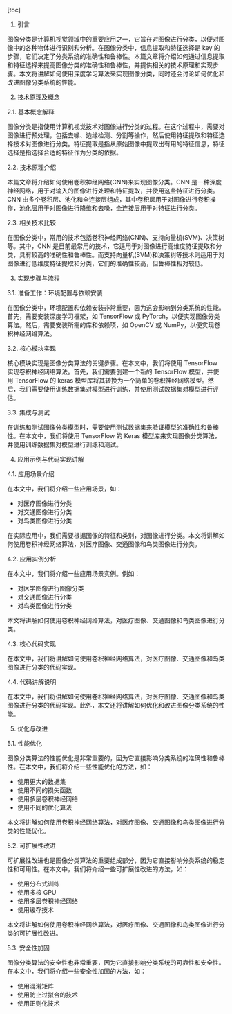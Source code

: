 
[toc]                    
                
                
1. 引言

图像分类是计算机视觉领域中的重要应用之一，它旨在对图像进行分类，以便对图像中的各种物体进行识别和分析。在图像分类中，信息提取和特征选择是 key 的步骤，它们决定了分类系统的准确性和鲁棒性。本篇文章将介绍如何通过信息提取和特征选择来提高图像分类的准确性和鲁棒性，并提供相关的技术原理和实现步骤。本文将讲解如何使用深度学习算法来实现图像分类，同时还会讨论如何优化和改进图像分类系统的性能。

2. 技术原理及概念

2.1. 基本概念解释

图像分类是指使用计算机视觉技术对图像进行分类的过程。在这个过程中，需要对图像进行预处理，包括去噪、边缘检测、分割等操作，然后使用特征提取和特征选择技术对图像进行分类。特征提取是指从原始图像中提取出有用的特征信息，特征选择是指选择合适的特征作为分类的依据。

2.2. 技术原理介绍

本篇文章将介绍如何使用卷积神经网络(CNN)来实现图像分类。CNN 是一种深度神经网络，用于对输入的图像进行处理和特征提取，并使用这些特征进行分类。CNN 由多个卷积层、池化和全连接层组成，其中卷积层用于对图像进行卷积操作，池化层用于对图像进行降维和去噪，全连接层用于对特征进行分类。

2.3. 相关技术比较

在图像分类中，常用的技术包括卷积神经网络(CNN)、支持向量机(SVM)、决策树等。其中，CNN 是目前最常用的技术，它适用于对图像进行高维度特征提取和分类，具有较高的准确性和鲁棒性。而支持向量机(SVM)和决策树等技术则适用于对图像进行低维度特征提取和分类，它们的准确性较高，但鲁棒性相对较低。

3. 实现步骤与流程

3.1. 准备工作：环境配置与依赖安装

在图像分类中，环境配置和依赖安装非常重要，因为这会影响到分类系统的性能。首先，需要安装深度学习框架，如 TensorFlow 或 PyTorch，以便实现图像分类算法。然后，需要安装所需的库和依赖项，如 OpenCV 或 NumPy，以便实现卷积神经网络算法。

3.2. 核心模块实现

核心模块实现是图像分类算法的关键步骤。在本文中，我们将使用 TensorFlow 实现卷积神经网络算法。首先，我们需要创建一个新的 TensorFlow 模型，并使用 TensorFlow 的 keras 模型库将其转换为一个简单的卷积神经网络模型。然后，我们需要使用训练数据集对模型进行训练，并使用测试数据集对模型进行评估。

3.3. 集成与测试

在训练和测试图像分类模型时，需要使用测试数据集来验证模型的准确性和鲁棒性。在本文中，我们将使用 TensorFlow 的 Keras 模型库来实现图像分类算法，并使用训练数据集对模型进行训练和测试。

4. 应用示例与代码实现讲解

4.1. 应用场景介绍

在本文中，我们将介绍一些应用场景，如：

* 对医疗图像进行分类
* 对交通图像进行分类
* 对鸟类图像进行分类

在实际应用中，我们需要根据图像的特征和类别，对图像进行分类。本文将讲解如何使用卷积神经网络算法，对医疗图像、交通图像和鸟类图像进行分类。

4.2. 应用实例分析

在本文中，我们将介绍一些应用场景实例。例如：

* 对医学图像进行图像分类
* 对交通图像进行分类
* 对鸟类图像进行分类

本文将讲解如何使用卷积神经网络算法，对医疗图像、交通图像和鸟类图像进行分类。

4.3. 核心代码实现

在本文中，我们将讲解如何使用卷积神经网络算法，对医疗图像、交通图像和鸟类图像进行分类的代码实现。

4.4. 代码讲解说明

在本文中，我们将讲解如何使用卷积神经网络算法，对医疗图像、交通图像和鸟类图像进行分类的代码实现。此外，本文还将讲解如何优化和改进图像分类系统的性能。

5. 优化与改进

5.1. 性能优化

图像分类算法的性能优化是非常重要的，因为它直接影响分类系统的准确性和鲁棒性。在本文中，我们将介绍一些性能优化的方法，如：

* 使用更大的数据集
* 使用不同的损失函数
* 使用多层卷积神经网络
* 使用不同的优化算法

本文将讲解如何使用卷积神经网络算法，对医疗图像、交通图像和鸟类图像进行分类的性能优化。

5.2. 可扩展性改进

可扩展性改进也是图像分类算法的重要组成部分，因为它直接影响分类系统的稳定性和可用性。在本文中，我们将介绍一些可扩展性改进的方法，如：

* 使用分布式训练
* 使用多核 GPU
* 使用多层卷积神经网络
* 使用缓存技术

本文将讲解如何使用卷积神经网络算法，对医疗图像、交通图像和鸟类图像进行分类的可扩展性改进。

5.3. 安全性加固

图像分类算法的安全性也非常重要，因为它直接影响分类系统的可靠性和安全性。在本文中，我们将介绍一些安全性加固的方法，如：

* 使用混淆矩阵
* 使用防止过拟合的技术
* 使用正则化技术

